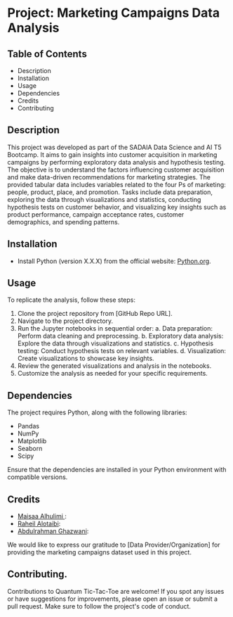 

# Project: Marketing Campaigns Data Analysis


## Table of Contents
- Description
- Installation
- Usage
- Dependencies
- Credits
- Contributing
  
## Description
This project was developed as part of the SADAIA Data Science and AI  T5 Bootcamp. It aims to gain insights into customer acquisition in marketing campaigns by performing exploratory data analysis and hypothesis testing. The objective is to understand the factors influencing customer acquisition and make data-driven recommendations for marketing strategies. The provided tabular data includes variables related to the four Ps of marketing: people, product, place, and promotion. Tasks include data preparation, exploring the data through visualizations and statistics, conducting hypothesis tests on customer behavior, and visualizing key insights such as product performance, campaign acceptance rates, customer demographics, and spending patterns.

## Installation
- Install Python (version X.X.X) from the official website: [Python.org](https://www.python.org).

## Usage
To replicate the analysis, follow these steps:

1. Clone the project repository from [GitHub Repo URL].
2. Navigate to the project directory.
3. Run the Jupyter notebooks in sequential order:
   a. Data preparation: Perform data cleaning and preprocessing.
   b. Exploratory data analysis: Explore the data through visualizations and statistics.
   c. Hypothesis testing: Conduct hypothesis tests on relevant variables.
   d. Visualization: Create visualizations to showcase key insights.
4. Review the generated visualizations and analysis in the notebooks.
5. Customize the analysis as needed for your specific requirements.

## Dependencies
The project requires Python, along with the following libraries:
- Pandas
- NumPy
- Matplotlib
- Seaborn
- Scipy

Ensure that the dependencies are installed in your Python environment with compatible versions.

## Credits

- [Maisaa Alhulimi ]([https://github.com/contributor1](https://github.com/MaisaaAhmadAli)): 
- [Raheil Alotaibi](https://github.com/contributor2): 
- [Abdulrahman Ghazwani]([https://github.com/contributor3](https://github.com/9aj-code)): 

We would like to express our gratitude to [Data Provider/Organization] for providing the marketing campaigns dataset used in this project.
## Contributing.
Contributions to Quantum Tic-Tac-Toe are welcome! If you spot any issues or have suggestions for improvements, please open an issue or submit a pull request. Make sure to follow the project's code of conduct.
